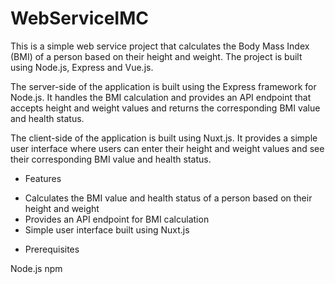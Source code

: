 # WebServiceIMC

This is a simple web service project that calculates the Body Mass Index (BMI) of a person based on their height and weight. The project is built using Node.js, Express and Vue.js.

The server-side of the application is built using the Express framework for Node.js. It handles the BMI calculation and provides an API endpoint that accepts height and weight values and returns the corresponding BMI value and health status.

The client-side of the application is built using Nuxt.js. It provides a simple user interface where users can enter their height and weight values and see their corresponding BMI value and health status.

- Features

* Calculates the BMI value and health status of a person based on their height and weight
* Provides an API endpoint for BMI calculation
* Simple user interface built using Nuxt.js

- Prerequisites

Node.js
npm
